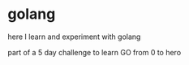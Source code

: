 # golang
here I learn and experiment with golang

part of a 5 day challenge to learn GO from 0 to hero
